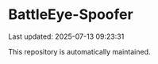 # BattleEye-Spoofer

Last updated: 2025-07-13 09:23:31

This repository is automatically maintained.
